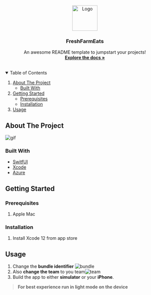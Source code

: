 <!-- PROJECT LOGO -->
<br />
<p align="center">
  <a href="https://github.com/othneildrew/Best-README-Template">
    <img src="https://user-images.githubusercontent.com/25194600/108472120-2ee2fa80-7241-11eb-9645-e6f9da8772f6.png" alt="Logo" width="80" height="80">
  </a>

  <h3 align="center">FreshFarmEats</h3>

  <p align="center">
    An awesome README template to jumpstart your projects!
    <br />
    <a href="https://github.com/othneildrew/Best-README-Template"><strong>Explore the docs »</strong></a>
    <br />
    <br />
  </p>
</p>

<!-- TABLE OF CONTENTS -->
<details open="open">
  <summary>Table of Contents</summary>
  <ol>
    <li>
      <a href="#about-the-project">About The Project</a>
      <ul>
        <li><a href="#built-with">Built With</a></li>
      </ul>
    </li>
    <li>
      <a href="#getting-started">Getting Started</a>
      <ul>
        <li><a href="#prerequisites">Prerequisites</a></li>
        <li><a href="#installation">Installation</a></li>
      </ul>
    </li>
    <li><a href="#usage">Usage</a></li>
  </ol>
</details>




## About The Project
![gif](https://media.giphy.com/media/6j5nHROJsBhhbaXAFC/giphy.gif)

### Built With
* [SwitfUI](https://developer.apple.com/xcode/swiftui/)
* [Xcode](https://developer.apple.com/xcode/)
* [Azure](https://azure.microsoft.com/en-ca/)

## Getting Started

### Prerequisites
1. Apple Mac

### Installation
1. Install Xcode 12 from app store

## Usage
1. Change the **bundle identifier** ![bundle](https://user-images.githubusercontent.com/25194600/108473543-02c87900-7243-11eb-94ca-582cb3657ea5.png)
2. Also **change the team** to you team![team](https://user-images.githubusercontent.com/25194600/108473585-11169500-7243-11eb-85f4-118a542ab6b5.png)
3. Build the app to either **simulator** or your **iPhone**.
> **For best experience run in light mode on the device**


